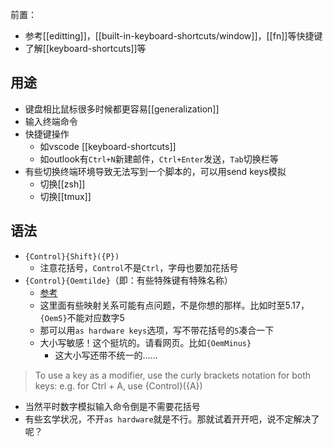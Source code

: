 前置：
- 参考[[editting]]，[[built-in-keyboard-shortcuts/window]]，[[fn]]等快捷键
- 了解[[keyboard-shortcuts]]等

## 用途
- 键盘相比鼠标很多时候都更容易[[generalization]]
- 输入终端命令
- 快捷键操作
  - 如vscode [[keyboard-shortcuts]]
  - 如outlook有`Ctrl+N`新建邮件，`Ctrl+Enter`发送，`Tab`切换栏等
- 有些切换终端环境导致无法写到一个脚本的，可以用send keys模拟
  - 切换[[zsh]]
  - 切换[[tmux]]
## 语法
- `{Control}{Shift}({P})`
  - 注意花括号，`Control`不是`Ctrl`，字母也要加花括号
- `{Control}{Oemtilde}`（即：有些特殊键有特殊名称）
  - [参考](https://docs.microsoft.com/en-us/power-automate/desktop-flows/actions-reference/mouseandkeyboard#sendkeys)
  - 这里面有些映射关系可能有点问题，不是你想的那样。比如时至5.17，`{Oem5}`不能对应数字5
  - 那可以用`as hardware keys`选项，写不带花括号的`5`凑合一下
  - 大小写敏感！这个挺坑的。请看网页。比如`{OemMinus}`
    - 这大小写还带不统一的……
> To use a key as a modifier, use the curly brackets notation for both keys: e.g. for Ctrl + A, use {Control}({A})

- 当然平时数字模拟输入命令倒是不需要花括号
- 有些玄学状况，不开`as hardware`就是不行。那就试着开开吧，说不定解决了呢？